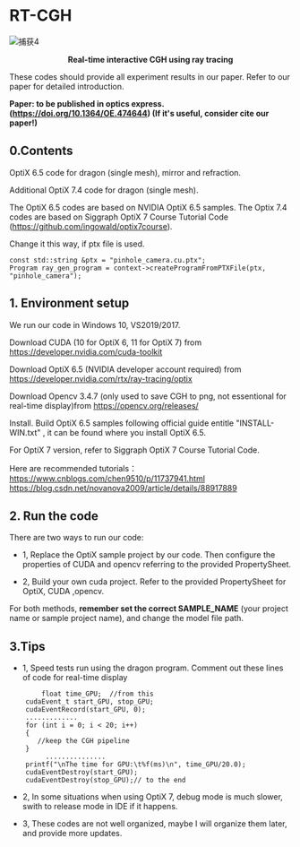# RT-CGH

![捕获4](https://user-images.githubusercontent.com/57349703/175239422-729880a5-2592-4437-8f24-c06616675299.PNG)


**<p align="center">
Real-time interactive CGH using ray tracing**
</p>

These codes should provide all experiment results in our paper. Refer to our paper for detailed introduction.

**Paper: to be published in optics express. (https://doi.org/10.1364/OE.474644) (If it's useful, consider cite our paper!)**

## 0.Contents

OptiX 6.5 code for dragon (single mesh), mirror and refraction. 

Additional OptiX 7.4 code for dragon (single mesh). 

The OptiX 6.5 codes are based on NVIDIA OptiX 6.5 samples. The Optix 7.4 codes are based on Siggraph  OptiX 7 Course Tutorial Code 
(https://github.com/ingowald/optix7course).

Change it this way, if ptx file is used.

```
const std::string &ptx = "pinhole_camera.cu.ptx";
Program ray_gen_program = context->createProgramFromPTXFile(ptx, "pinhole_camera");
```

## 1. Environment setup

We run our code in Windows 10, VS2019/2017.

Download CUDA (10 for OptiX 6, 11 for OptiX 7) from https://developer.nvidia.com/cuda-toolkit

Download OptiX 6.5 (NVIDIA developer account required) from https://developer.nvidia.com/rtx/ray-tracing/optix

Download Opencv 3.4.7 (only used to save CGH to png, not essentional for real-time display)from https://opencv.org/releases/

Install. Build OptiX 6.5 samples following official guide entitle "INSTALL-WIN.txt" , it can be found where you install OptiX 6.5.

For OptiX 7 version, refer to Siggraph  OptiX 7 Course Tutorial Code.

Here are recommended tutorials：https://www.cnblogs.com/chen9510/p/11737941.html  https://blog.csdn.net/novanova2009/article/details/88917889

## 2. Run the code

There are two ways to run our code: 

- 1, Replace the OptiX sample project by our code. Then configure the properties of CUDA and opencv referring to the provided PropertySheet.

- 2, Build your own cuda project. Refer to the provided PropertySheet for OptiX, CUDA ,opencv.

For both methods, **remember set the correct SAMPLE_NAME** (your project name or sample project name), and change the model file path.

## 3.Tips

- 1, Speed tests run using the dragon program. Comment out these lines of code for real-time display

```
        float time_GPU;  //from this
	cudaEvent_t start_GPU, stop_GPU;
	cudaEventRecord(start_GPU, 0);
	.............
	for (int i = 0; i < 20; i++)
	{	
       //keep the CGH pipeline
	}
         ...............
	printf("\nThe time for GPU:\t%f(ms)\n", time_GPU/20.0);
	cudaEventDestroy(start_GPU);   
	cudaEventDestroy(stop_GPU);// to the end
```

- 2, In some situations when using OptiX 7, debug mode is much slower, swith to release mode in IDE if it happens. 

- 3, These codes are not well organized, maybe I will organize them later, and provide more updates.

